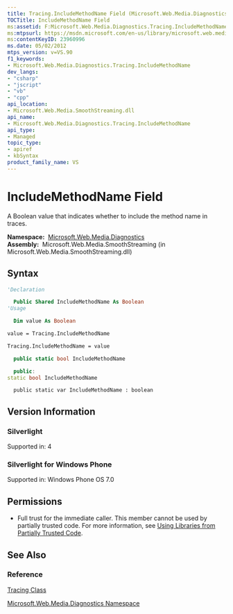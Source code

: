```yaml
---
title: Tracing.IncludeMethodName Field (Microsoft.Web.Media.Diagnostics)
TOCTitle: IncludeMethodName Field
ms:assetid: F:Microsoft.Web.Media.Diagnostics.Tracing.IncludeMethodName
ms:mtpsurl: https://msdn.microsoft.com/en-us/library/microsoft.web.media.diagnostics.tracing.includemethodname(v=VS.90)
ms:contentKeyID: 23960996
ms.date: 05/02/2012
mtps_version: v=VS.90
f1_keywords:
- Microsoft.Web.Media.Diagnostics.Tracing.IncludeMethodName
dev_langs:
- "csharp"
- "jscript"
- "vb"
- "cpp"
api_location:
- Microsoft.Web.Media.SmoothStreaming.dll
api_name:
- Microsoft.Web.Media.Diagnostics.Tracing.IncludeMethodName
api_type:
- Managed
topic_type:
- apiref
- kbSyntax
product_family_name: VS
---
```


# IncludeMethodName Field

A Boolean value that indicates whether to include the method name in traces.

**Namespace:**  [Microsoft.Web.Media.Diagnostics](microsoft-web-media-diagnostics-namespace_1.md)  
**Assembly:**  Microsoft.Web.Media.SmoothStreaming (in Microsoft.Web.Media.SmoothStreaming.dll)

## Syntax

```vb
'Declaration

  Public Shared IncludeMethodName As Boolean
'Usage

  Dim value As Boolean

value = Tracing.IncludeMethodName

Tracing.IncludeMethodName = value
```

```csharp
  public static bool IncludeMethodName
```

```cpp
  public:
static bool IncludeMethodName
```

```jscript
  public static var IncludeMethodName : boolean
```

## Version Information

### Silverlight

Supported in: 4  

### Silverlight for Windows Phone

Supported in: Windows Phone OS 7.0  

## Permissions

  - Full trust for the immediate caller. This member cannot be used by partially trusted code. For more information, see [Using Libraries from Partially Trusted Code](https://msdn.microsoft.com/library/8skskf63).

## See Also

### Reference

[Tracing Class](tracing-class-microsoft-web-media-diagnostics_1.md)

[Microsoft.Web.Media.Diagnostics Namespace](microsoft-web-media-diagnostics-namespace_1.md)

